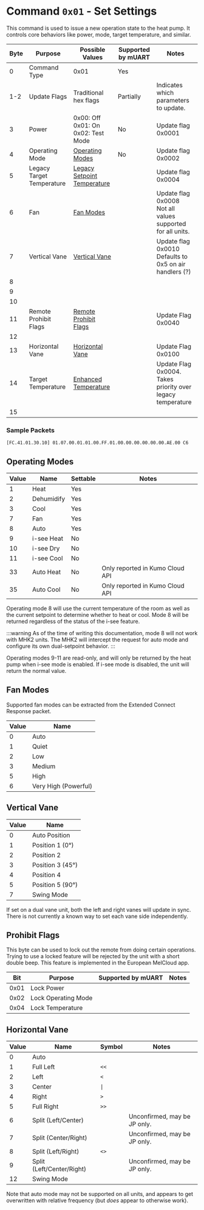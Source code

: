 # Command `0x01` - Set Settings

This command is used to issue a new operation state to the heat pump. It controls core behaviors like power, mode,
target temperature, and similar.

| Byte | Purpose                   | Possible Values                            | Supported by mUART | Notes                                                          |
|------|---------------------------|--------------------------------------------|--------------------|----------------------------------------------------------------|
| 0    | Command Type              | 0x01                                       | Yes                |
| 1-2  | Update Flags              | Traditional hex flags                      | Partially          | Indicates which parameters to update.                          |
| 3    | Power                     | 0x00: Off<br/>0x01: On<br/>0x02: Test Mode | No                 | Update flag 0x0001                                             |
| 4    | Operating Mode            | [Operating Modes](#operating-modes)        | No                 | Update flag 0x0002                                             |
| 5    | Legacy Target Temperature | [Legacy Setpoint Temperature][legacy-temp] |                    | Update flag 0x0004                                             |
| 6    | Fan                       | [Fan Modes](#fan-modes)                    |                    | Update flag 0x0008<br/>Not all values supported for all units. |
| 7    | Vertical Vane             | [Vertical Vane](#vertical-vane)            |                    | Update flag 0x0010<br/>Defaults to 0x5 on air handlers (?)     |
| 8    |
| 9    |
| 10   |
| 11   | Remote Prohibit Flags     | [Remote Prohibit Flags](#prohibit-flags)   |                    | Update Flag 0x0040                                             |
| 12   |
| 13   | Horizontal Vane           | [Horizontal Vane](#horizontal-vane)        |                    | Update Flag 0x0100                                             |
| 14   | Target Temperature        | [Enhanced Temperature][temp-a]             |                    | Update Flag 0x0004.<br/>Takes priority over legacy temperature |
| 15   |

[legacy-temp]: ../data-types/temperature-units.md#legacy-setpoint-temperatures
[temp-a]: ../data-types/temperature-units.md#enhanced-temperatures

### Sample Packets

```
[FC.41.01.30.10] 01.07.00.01.01.00.FF.01.00.00.00.00.00.00.AE.00 C6
```

## Operating Modes

| Value | Name       | Settable | Notes                           |
|-------|------------|----------|---------------------------------|
| 1     | Heat       | Yes      |                                 |
| 2     | Dehumidify | Yes      |                                 |
| 3     | Cool       | Yes      |                                 |
| 7     | Fan        | Yes      |                                 |
| 8     | Auto       | Yes      |                                 |
| 9     | i-see Heat | No       |                                 |
| 10    | i-see Dry  | No       |                                 |
| 11    | i-see Cool | No       |                                 |
| 33    | Auto Heat  | No       | Only reported in Kumo Cloud API |
| 35    | Auto Cool  | No       | Only reported in Kumo Cloud API |

Operating mode 8 will use the current temperature of the room as well as the current setpoint to determine whether to
heat or cool. Mode 8 will be returned regardless of the status of the i-see feature.

:::warning
As of the time of writing this documentation, mode 8 will not work with MHK2 units. The MHK2 will intercept the request
for auto mode and configure its own dual-setpoint behavior.
:::

Operating modes 9-11 are read-only, and will only be returned by the heat pump when i-see mode is enabled. If i-see mode
is disabled, the unit will return the normal value.

## Fan Modes

Supported fan modes can be extracted from the Extended Connect Response packet.

| Value | Name                 |
|-------|----------------------|
| 0     | Auto                 |
| 1     | Quiet                |
| 2     | Low                  |
| 3     | Medium               |
| 5     | High                 |
| 6     | Very High (Powerful) |

## Vertical Vane

| Value | Name             |
|-------|------------------|
| 0     | Auto Position    |
| 1     | Position 1 (0°)  |
| 2     | Position 2       |
| 3     | Position 3 (45°) |
| 4     | Position 4       |
| 5     | Position 5 (90°) |
| 7     | Swing Mode       |

If set on a dual vane unit, both the left and right vanes will update in sync. There is not currently a known way to
set each vane side independently.

## Prohibit Flags

This byte can be used to lock out the remote from doing certain operations. Trying to use a locked feature will be rejected by the unit with a short double beep. This feature is implemented in the European MelCloud app.

| Bit  | Purpose             | Supported by mUART | Notes |
|------|---------------------|--------------------|-------|
| 0x01 | Lock Power          |                    |       |
| 0x02 | Lock Operating Mode |                    |       |
| 0x04 | Lock Temperature    |                    |       |

## Horizontal Vane

| Value | Name                      | Symbol | Notes                        |
|-------|---------------------------|--------|------------------------------|
| 0     | Auto                      |        |                              |
| 1     | Full Left                 | `<<`   |                              |
| 2     | Left                      | `<`    |                              |
| 3     | Center                    | `\|`   |                              |
| 4     | Right                     | `>`    |                              |
| 5     | Full Right                | `>>`   |                              |
| 6     | Split (Left/Center)       |        | Unconfirmed, may be JP only. |
| 7     | Split (Center/Right)      |        | Unconfirmed, may be JP only. |
| 8     | Split (Left/Right)        | `<>`   |                              |
| 9     | Split (Left/Center/Right) |        | Unconfirmed, may be JP only. |
| 12    | Swing Mode                |        |                              |

Note that auto mode may not be supported on all units, and appears to get overwritten with relative frequency (but 
*does* appear to otherwise work).
